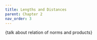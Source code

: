 ```yaml
---
title: Lengths and Distances
parent: Chapter 2
nav_order: 3
---
```


{talk about relation of norms and products}